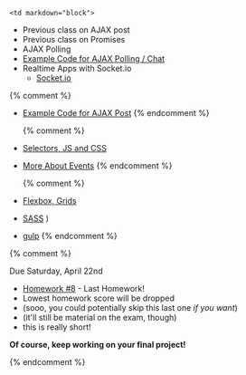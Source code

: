 	<td markdown="block">

* Previous class on AJAX post
* Previous class on Promises
* AJAX Polling
* [Example Code for AJAX Polling / Chat](code/chat.zip)
* Realtime Apps with Socket.io
    * [Socket.io](slides/23/socketio.html)

{% comment %}
* [Example Code for AJAX Post](https://github.com/nyu-csci-ua-0480-001-fall-2016/examples/blob/master/class24/ajax-chat/public/javascripts/chatTime.js#L51)
{% endcomment %}

	{% comment %}
* [Selectors, JS and CSS](slides/19/js-css.html)
* [More About Events](slides/20/events-more.html)
	{% endcomment %}

	{% comment %}
* [Flexbox, Grids](slides/20/flexbox.html)
* [SASS](slides/20/sass.html)
)
* [gulp](slides/20/gulp.html)
	{% endcomment %}
<!-- 
* [](slides//.html)
* [](slides//.html)
-->
</td>
	<td markdown="block">
<!--
* Chapter 
* Chapter 
-->
</td>
	<td markdown="block">
{% comment %}

Due Saturday, April 22nd

* [Homework #8](homework/08.html) - Last Homework!
* Lowest homework score will be dropped 
* (sooo, you could potentially skip this last one _if you want_)
* (it'll still be material on the exam, though)
* this is really short!

__Of course, keep working on your final project!__

{% endcomment %}
</td>
